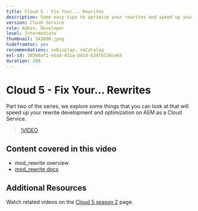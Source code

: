 ```yaml
---
title: Cloud 5 - Fix Your... Rewrites
description: Some easy tips to optimize your rewrites and speed up your site
version: Cloud Service
role: Admin, Developer
level: Intermediate
thumbnail: 343600.jpeg
hidefromtoc: yes
recommendations: noDisplay, noCatalog
exl-id: 38580af1-e5ad-431a-b41d-634fb136ce64
duration: 290
---
```

# Cloud 5 - Fix Your... Rewrites

Part two of the series, we explore some things that you can look at that will speed up your rewrite development and optimization on AEM as a Cloud Service.

>[!VIDEO](https://video.tv.adobe.com/v/343600?quality=12&learn=on)

## Content covered in this video

+ mod_rewrite overview
+ [mod_rewrite docs](https://httpd.apache.org/docs/current/mod/mod_rewrite.html)

## Additional Resources

Watch related videos on the [Cloud 5 season 2](../cloud5-season-2.md) page.
